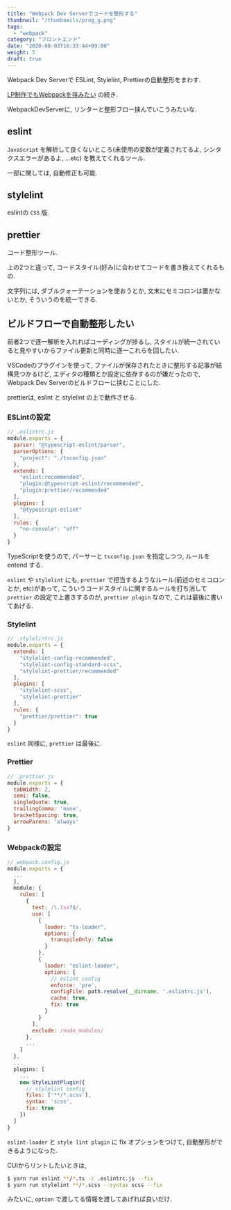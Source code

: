 ```yaml
---
title: "Webpack Dev Serverでコードを整形する"
thumbnail: "/thumbnails/prog_g.png"
tags:
  - "webpack"
category: "フロントエンド"
date: "2020-08-03T16:33:44+09:00"
weight: 5
draft: true
---
```


Webpack Dev Serverで ESLint, Stylelint, Prettierの自動整形をまわす.

[LP制作でもWebpackを挟みたい](./webpack_lp.md) の続き.

WebpackDevServerに, リンターと整形フロー挟んでいこうみたいな.

## eslint

`JavaScript` を解析して良くないところ(未使用の変数が定義されてるよ, シンタクスエラーがあるよ, ...etc)
を教えてくれるツール.

一部に関しては, 自動修正も可能.

## stylelint

eslintの `CSS` 版.

## prettier

コード整形ツール.

上の2つと違って, コードスタイル(好み)に合わせてコードを書き換えてくれるもの.

文字列には, ダブルクォーテーションを使おうとか, 文末にセミコロンは置かないとか, そういうのを統一できる.

## ビルドフローで自動整形したい

前者2つで逐一解析を入れればコーディングが捗るし, スタイルが統一されていると見やすいからファイル更新と同時に逐一これらを回したい.

VSCodeのプラグインを使って, ファイルが保存されたときに整形する記事が結構見つかるけど,
エディタの種類とか設定に依存するのが嫌だったので, Webpack Dev Serverのビルドフローに挟むことにした.

prettierは, eslint と stylelint の上で動作させる.

### ESLintの設定

``` javascript
// .eslintrc.js
module.exports = {
  parser: "@typescript-eslint/parser",
  parserOptions: {
    "project": "./tsconfig.json"
  },
  extends: [
    "eslint:recommended",
    "plugin:@typescript-eslint/recommended",
    "plugin:prettier/recommended"
  ],
  plugins: [
    "@typescript-eslint"
  ],
  rules: {
    "no-console": "off"
  }
}
```

TypeScriptを使うので, パーサーと `tsconfig.json` を指定しつつ, ルールを entend する.

`eslint` や `stylelint` にも, `prettier` で担当するようなルール(前述のセミコロンとか, etc)があって,
こういうコードスタイルに関するルールを打ち消して `prettier` の設定で上書きするのが,
`prettier plugin` なので, これは最後に書いてあげる.

### Stylelint

``` javascript
// .stylelintrc.js
module.exports = {
  extends: [
    "stylelint-config-recommended",
    "stylelint-config-standard-scss",
    "stylelint-prettier/recommended"
  ],
  plugins: [
    "stylelint-scss",
    "stylelint-prettier"
  ],
  rules: {
    "prettier/prettier": true
  }
}
```

`eslint` 同様に, `prettier` は最後に.

### Prettier

``` javascript
// .prettier.js
module.exports = {
  tabWidth: 2,
  semi: false,
  singleQuote: true,
  trailingComma: 'none',
  bracketSpacing: true,
  arrowParens: 'always'
}
```

### Webpackの設定

``` javascript
// webpack.config.js
module.exports = {
  ...
  },
  module: {
    rules: [
      {
        test: /\.tsx?$/,
        use: [
          {
            loader: "ts-loader",
            options: {
              transpileOnly: false
            }
          },
          {
            loader: "eslint-loader",
            options: {
              // eslint config
              enforce: 'pre',
              configFile: path.resolve(__dirname, '.eslintrc.js'),
              cache: true,
              fix: true
            }
          }
        ],
        exclude: /node_modules/
      },
      ...
    ]
  },
  ...
  plugins: [
    ...
    new StyleLintPlugin({
      // stylelint config
      files: ['**/*.scss'],
      syntax: 'scss',
      fix: true
    })
  ]
}
```

`eslint-loader` と `style lint plugin` に fix オプションをつけて, 自動整形ができるようになった.

CUIからリントしたいときは,

``` bash
$ yarn run eslint **/*.ts -c .eslintrc.js --fix
$ yarn run stylelint **/*.scss --syntax scss --fix
```

みたいに, `option` で渡してる情報を渡してあげれば良いだけ.
